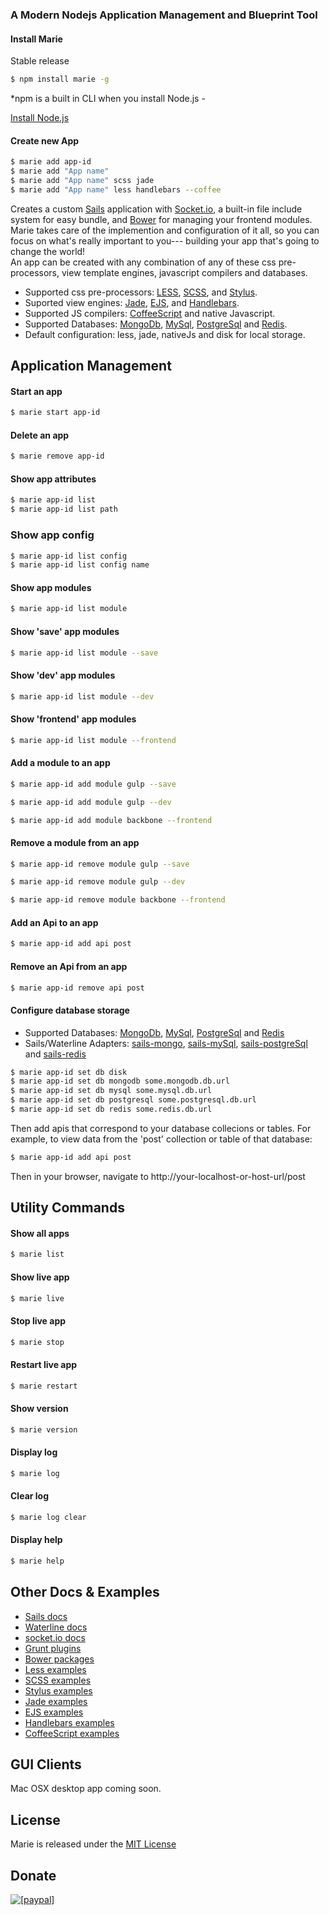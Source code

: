 ### A Modern Nodejs Application Management and Blueprint Tool

#### Install Marie
Stable release

```bash
$ npm install marie -g
```

*npm is a built in CLI when you install Node.js - 

[Install Node.js](https://nodejs.org)


#### Create new App

```bash
$ marie add app-id
$ marie add "App name"
$ marie add "App name" scss jade
$ marie add "App name" less handlebars --coffee
```

Creates a custom [Sails](http://sailsjs.org) application with [Socket.io](http://socket.io), a built-in file include system for easy bundle, and [Bower](http://bower.io) for managing your frontend modules. Marie takes care of the implemention and configuration of it all, so you can focus on what's really important to you--- building your app that's going to change the world!  
An app can be created with any combination of any of these css pre-processors, view template engines, javascript compilers and databases. 

* Supported css pre-processors: [LESS](http://lesscss.org), [SCSS](http://sass-lang.com/documentation/file.SCSS_FOR_SASS_USERS.html), and [Stylus](http://stylus-lang.com). 
* Suported view engines: [Jade](http://jade-lang.com), [EJS](http://www.embeddedjs.com), and [Handlebars](http://handlebarsjs.com). 
* Supported JS compilers: [CoffeeScript](http://coffeescript.org) and native Javascript. 
* Supported Databases: [MongoDb](https://www.mongodb.org), [MySql](https://www.mysql.com), [PostgreSql](http://www.postgresql.org) and [Redis](http://redis.io). 
* Default configuration: less, jade, nativeJs and disk for local storage.

## Application Management

#### Start an app

```bash
$ marie start app-id
```


#### Delete an app

```bash
$ marie remove app-id
```


#### Show app attributes

```bash
$ marie app-id list
$ marie app-id list path
```

### Show app config
```bash
$ marie app-id list config
$ marie app-id list config name
```


#### Show app modules

```bash
$ marie app-id list module
```


#### Show 'save' app modules

```bash
$ marie app-id list module --save
```


#### Show 'dev' app modules

```bash
$ marie app-id list module --dev
```


#### Show 'frontend' app modules

```bash
$ marie app-id list module --frontend
```


#### Add a module to an app

```bash
$ marie app-id add module gulp --save
```

```bash
$ marie app-id add module gulp --dev
```

```bash
$ marie app-id add module backbone --frontend
```


#### Remove a module from an app

```bash
$ marie app-id remove module gulp --save
```

```bash
$ marie app-id remove module gulp --dev
```

```bash
$ marie app-id remove module backbone --frontend
```


#### Add an Api to an app

```bash
$ marie app-id add api post
```


#### Remove an Api from an app

```bash
$ marie app-id remove api post
```



#### Configure database storage

* Supported Databases: [MongoDb](https://www.mongodb.org), [MySql](https://www.mysql.com), [PostgreSql](http://www.postgresql.org) and [Redis](http://redis.io)
* Sails/Waterline Adapters: [sails-mongo](https://github.com/balderdashy/sails-mongo), [sails-mySql](https://github.com/balderdashy/sails-mysql), [sails-postgreSql](https://github.com/balderdashy/sails-postgresql) and [sails-redis](https://github.com/balderdashy/sails-redis)

```bash
$ marie app-id set db disk
$ marie app-id set db mongodb some.mongodb.db.url
$ marie app-id set db mysql some.mysql.db.url
$ marie app-id set db postgresql some.postgresql.db.url
$ marie app-id set db redis some.redis.db.url
```
Then add apis that correspond to your database collecions or tables. For example, to view data from the 'post' collection or table of that database:

```bash
$ marie app-id add api post
```
Then in your browser, navigate to http://your-localhost-or-host-url/post


## Utility Commands

#### Show all apps

```bash
$ marie list
```


#### Show live app

```bash
$ marie live
```


#### Stop live app

```bash
$ marie stop
```


#### Restart live app

```bash
$ marie restart
```


#### Show version

```bash
$ marie version
```


#### Display log

```bash
$ marie log
```


#### Clear log

```bash
$ marie log clear
```


#### Display help

```bash
$ marie help
```


## Other Docs & Examples 

* [Sails docs](http://sailsjs.org/documentation/concepts/)
* [Waterline docs](https://github.com/balderdashy/waterline-docs)
* [socket.io docs](http://socket.io/docs/)
* [Grunt plugins](http://gruntjs.com/plugins/contrib)
* [Bower packages](http://bower.io/search/)
* [Less examples](http://lesscss.org/features/)
* [SCSS examples](http://sass-lang.com/documentation/file.SCSS_FOR_SASS_USERS.html)
* [Stylus examples](http://stylus-lang.com)
* [Jade examples](http://jade-lang.com/reference/attributes/)
* [EJS examples](http://www.embeddedjs.com)
* [Handlebars examples](http://handlebarsjs.com)
* [CoffeeScript examples](http://coffeescript.org)


## GUI Clients
Mac OSX desktop app coming soon.


## License
Marie is released under the [MIT License](http://www.opensource.org/licenses/MIT)


## Donate

<a href="https://www.paypal.com/cgi-bin/webscr?cmd=_donations&business=HSQK7KQP2CQGU&lc=US&item_name=Marie%20Application%20Management%20and%20Blueprint%20Tool&item_number=marie%2dcli&currency_code=USD&bn=PP%2dDonationsBF%3abtn_donate_LG%2egif%3aNonHosted"><img src="https://www.paypalobjects.com/en_US/i/btn/btn_donate_LG.gif" alt="[paypal]" /></a>



